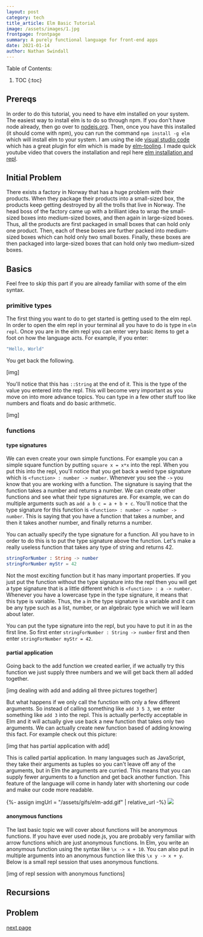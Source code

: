 ```yaml
---
layout: post
category: tech
title_article: Elm Basic Tutorial
image: /assets/images/1.jpg
frontpage: frontpage
summary: A purely functional language for front-end apps
date: 2021-01-14
author: Nathan Swindall
---
```




Table of Contents:

1. TOC
{:toc}

## Prereqs

In order to do this tutorial, you need to have elm installed on your system. The easiest way to install elm is to do so through npm. If you don't have node already, then go over to [nodejs.org](https://nodejs.org/en/). Then, once you have this installed (it should come with npm), you can run the command `npm install -g elm` which will install elm to your system. I am using the ide [visual studio code](https://code.visualstudio.com/) which has a great plugin for elm which is made by [elm-tooling](https://marketplace.visualstudio.com/items?itemName=Elmtooling.elm-ls-vscode). I made quick youtube video that covers the installation and repl here [elm installation and repl](https://www.youtube.com/watch?v=5XT5Qh5xdyI&t=254s).

## Initial Problem

There exists a factory in Norway that has a huge problem with their products. When they package their products into a small-sized box, the products keep getting destroyed by all the trolls that live in Norway. The head boss of the factory came up with a brilliant idea to wrap the small-sized boxes into medium-sized boxes, and then again in large-sized boxes. Thus, all the products are first packaged in small boxes that can hold only one product. Then, each of these boxes are further packed into medium-sized boxes which can hold only two small boxes. Finally, these boxes are then packaged into large-sized boxes that can hold only two medium-sized boxes.

## Basics

Feel free to skip this part if you are already familiar with some of the elm syntax. 

### primitive types

The first thing you want to do to get started is getting used to the elm repl. In order to open the elm repl in your terminal all you have to do is type in `elm repl`. Once you are in the elm repl you can enter very basic items to get a foot on how the language acts. For example, if you enter:

```elm
"Hello, World"
```

You get back the following. 

[img]

You'll notice that this has `::String` at the end of it. This is the type of the value you entered into the repl. This will become very important as you move on into more advance topics. You can type in a few other stuff too like numbers and floats and do basic arithmetic.

[img]


### functions

#### type signatures

We can even create your own simple functions. For example you can a simple square function by putting `square x = x*x` into the repl. When you put this into the repl, you'll notice that you get back a weird type signature which is `<function> : number -> number`. Whenever you see the `->` you know that you are working with a function. The signature is saying that the function takes a number and returns a number. We can create other functions and see what their type signatures are. For example, we can do multiple arguments such as `add a b c = a + b + c`. You'll notice that the type signature for this function is `<function> : number -> number -> number`. This is saying that you have a function that takes a number, and then it takes another number, and finally returns a number. 

You can actually specify the type signature for a function. All you have to in order to do this is to put the type signature above the function. Let's make a really useless function that takes any type of string and returns 42.

```elm
stringForNumber : String -> number
stringForNumber myStr = 42
```

Not the most exciting function but it has many important properties. If you just put the function without the type signature into the repl then you will get a type signature that is a little different which is `<function> : a -> number`. Whenever you have a lowercase type in the type signature, it means that this type is variable. Thus, the `a` in the type signature is a variable and it can be any type such as a list, number, or an algebraic type which we will learn about later. 

You can put the type signature into the repl, but you have to put it in as the first line. So first enter `stringForNumber : String -> number` first and then enter `stringForNumber myStr = 42`. 

#### partial application

Going back to the add function we created earlier, if we actually try this function we just supply three numbers and we will get back them all added together.

[img dealing with add and adding all three pictures together]

But what happens if we only call the function with only a few different arguments. So instead of calling something like `add 3 5 3`, we enter something like `add 3` into the repl. This is actually perfectly acceptable in Elm and it will actually give use back a new function that takes only two arguments. We can actually create new function based of adding knowing this fact. For example check out this picture:

[img that has partial application with add]

This is called partial application. In many languages such as JavaScript, they take their arguments as tuples so you can't leave off any of the arguments, but in Elm the arguments are curried. This means that you can supply fewer arguments to a function and get back another function. This feature of the language will come in handy later with shortening our code and make our code more readable.




{%- assign imgUrl = "/assets/gifs/elm-add.gif" | relative_url -%}
<img src="{{imgUrl}}" class="gif-image">

#### anonymous functions

The last basic topic we will cover about functions will be anonymous functions. If you have ever used node.js, you are probably very familiar with arrow functions which are just anonymous functions. In Elm, you write an anonymous function using the syntax like `\x -> x + 10`. You can also put in multiple arguments into an anonymous function like this `\x y -> x + y`. Below is a small repl session that uses anonymous functions. 

[img of repl session with anonymous functions]

## Recursions


## Problem


[next page](../../../nextpages/nextpage)



